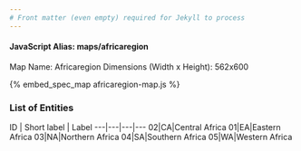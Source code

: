 ```yaml
---
# Front matter (even empty) required for Jekyll to process
---
```


#### JavaScript Alias: maps/africaregion

Map Name: Africaregion
Dimensions (Width x Height): 562x600



{% embed_spec_map africaregion-map.js %}

### List of Entities

ID | Short label | Label
---|---|---|---
02|CA|Central Africa
01|EA|Eastern Africa
03|NA|Northern Africa
04|SA|Southern Africa
05|WA|Western Africa

